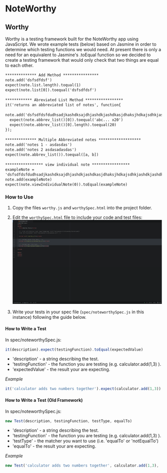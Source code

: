 # NoteWorthy #

## Worthy ##
Worthy is a testing framework built for the NoteWorthy app using JavaScript. We wrote example tests (below) based on Jasmine in order to determine which testing functions we would need. At present there is only a need for an equivalent to Jasmine's .toEqual function so we decided to create a testing framework that would only check that two things are equal to each other.

```
************** Add Method ****************
note.add('dsfsdfdsf')
expect(note.list.length).toqual(1)
expect(note.list[0]).toequal('dsfsdfdsf')

************ Abreviated List Method *****************
it('returns an abbreviated list of notes', function{
  note.add('dsfsdfdsfdudhsadjkashdksajdhjashdkjashdkasjdhaksjhdkajsdhkjashdkjashdkj')
  expect(note.abbrev_list()[0]).toequal('abc... x20')
  expect(note.abbrev_list()[0].length).toequal(20)
});

************** Multiple Abbreviated notes *******************
note.add('notes 1 - asdasdas')
note.add('notes 2 asdasadasdas')
expect(note.abbrev_list()).toequal([a, b])

***************** view individual note *****************
exampleNote = 'dsfsdfdsfdudhsadjkashdksajdhjashdkjashdkasjdhaksjhdkajsdhkjashdkjashdkj'
note.add(exampleNote)
expect(note.viewIndividualNote(0)).toEqual(exampleNote)
```

### How to Use ###
1. Copy the files `worthy.js` and `worthySpec.html` into the project folder.

2. Edit the `worthySpec.html` file to include your code and test files:
![worthySpec](public/images/worthySpec.png)

3. Write your tests in your spec file (`spec/noteworthySpec.js` in this instance) following the guide below.

#### How to Write a Test ####
In spec/noteworthySpec.js:

```JavaScript
it(description).expect(testingFunction).toEqual(expectedValue)
```

* 'description' - a string describing the test.
* 'testingFunction' - the function you are testing (e.g. calculator.add(1,3) ).
* 'expectedValue' - the result your are expecting.

_Example_
```JavaScript
it('calculator adds two numbers together').expect(calculator.add(1,3)).toEqual(4)
```

#### How to Write a Test (Old Framework) ####
In spec/noteworthySpec.js:

```JavaScript
new Test(description, testingFunction, testType, equalTo)
```

* 'description' - a string describing the test.
* 'testingFunction' - the function you are testing (e.g. calculator.add(1,3) ).
* 'testType' - the matcher you want to use (i.e. 'equalTo' or 'notEqualTo')
* 'equalTo' - the result your are expecting.

_Example_
```JavaScript
new Test('calculator adds two numbers together', calculator.add(1,3), 'equalTo', 4)
```
